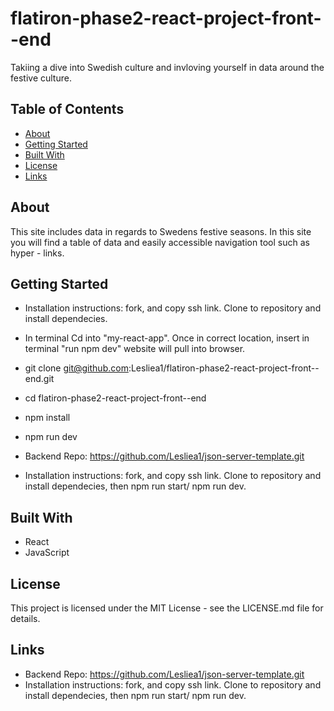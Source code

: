 # flatiron-phase2-react-project-front--end

Takiing a dive into Swedish culture and invloving yourself in data around the festive culture.

## Table of Contents

- [About](#about)
- [Getting Started](#getting-started)
- [Built With](#built-with)
- [License](#license)
- [Links](#Links)

## About

This site includes data in regards to Swedens festive seasons. In this site you will find a table of data and easily accessible navigation tool such as hyper - links. 

## Getting Started

- Installation instructions: fork, and copy ssh link. Clone to repository and install dependecies. 
- In terminal Cd into "my-react-app". Once in correct location, insert in terminal "run npm dev" website will pull into browser.
- git clone git@github.com:Lesliea1/flatiron-phase2-react-project-front--end.git
- cd flatiron-phase2-react-project-front--end
- npm install
- npm run dev

- Backend Repo: https://github.com/Lesliea1/json-server-template.git
- Installation instructions: fork, and copy ssh link. Clone to repository and install dependecies, then npm run start/ npm run dev. 



## Built With

- React
- JavaScript

## License
This project is licensed under the MIT License - see the LICENSE.md file for details.

## Links
- Backend Repo: https://github.com/Lesliea1/json-server-template.git
- Installation instructions: fork, and copy ssh link. Clone to repository and install dependecies, then npm run start/ npm run dev. 
